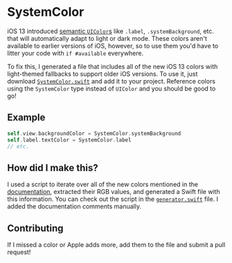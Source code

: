 # SystemColor

iOS 13 introduced [semantic `UIColor`s](https://developer.apple.com/documentation/uikit/uicolor/ui_element_colors) like `.label`, `.systemBackground`, etc. that will automatically adapt to light or dark mode. These colors aren't available to earlier versions of iOS, however, so to use them you'd have to litter your code with `if #available` everywhere.

To fix this, I generated a file that includes all of the new iOS 13 colors with light-themed fallbacks to support older iOS versions. To use it, just download [`SystemColor.swift`](./SystemColor.swift) and add it to your project. Reference colors using the `SystemColor` type instead of `UIColor` and you should be good to go!

## Example

```swift
self.view.backgroundColor = SystemColor.systemBackground
self.label.textColor = SystemColor.label
// etc.
```

## How did I make this?

I used a script to iterate over all of the new colors mentioned in the [documentation](https://developer.apple.com/documentation/uikit/uicolor/ui_element_colors), extracted their RGB values, and generated a Swift file with this information. You can check out the script in the [`generator.swift`](./generator.swift) file. I added the documentation comments manually.

## Contributing

If I missed a color or Apple adds more, add them to the file and submit a pull request!
